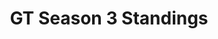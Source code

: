 ---
layout: seasons_fetch
slug: s3
title: GT Season 3 Standings
description: GT Season 3 Standings
permalink: '/:categories/:title'
category: gt
menu_title: GT Standings
menu_icon: /assets/site-img/gt.png
menu_hide: false
---